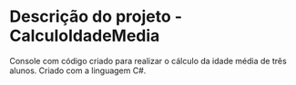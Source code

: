 # Descrição do projeto - CalculoIdadeMedia

Console com código criado para realizar o cálculo da idade média de três alunos.
Criado com a linguagem C#.

